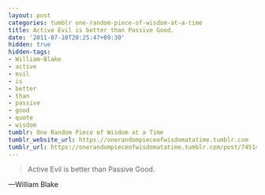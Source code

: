 ```yaml
---
layout: post
categories: tumblr one-random-piece-of-wisdom-at-a-time
title: Active Evil is better than Passive Good.
date: '2011-07-10T20:25:47+09:30'
hidden: true
hidden-tags:
- William-Blake
- active
- evil
- is
- better
- than
- passive
- good
- quote
- wisdom
tumblr: One Random Piece of Wisdom at a Time
tumblr_website_url: https://onerandompieceofwisdomatatime.tumblr.com
tumblr_url: https://onerandompieceofwisdomatatime.tumblr.com/post/7451473519/active-evil-is-better-than-passive-good
---
```

> Active Evil is better than Passive Good.

—William Blake&nbsp;
